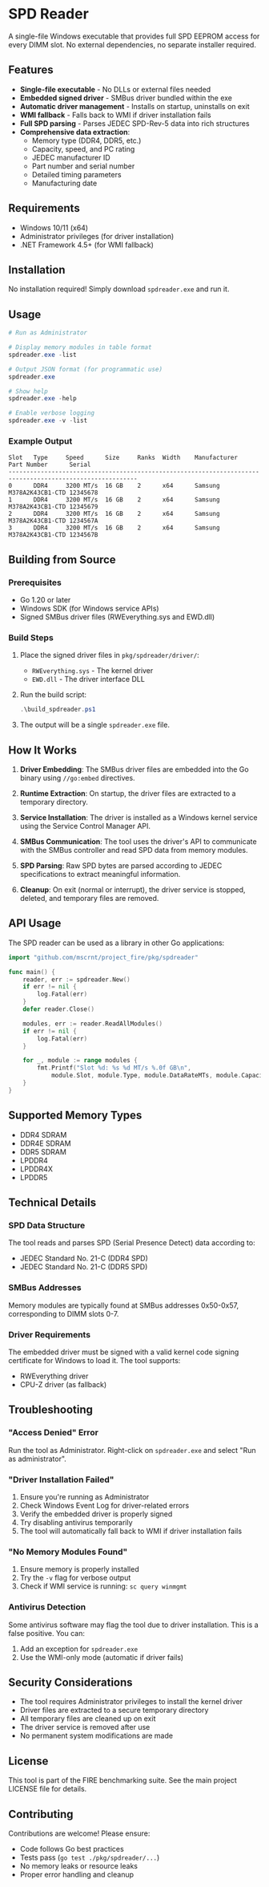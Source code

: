 # SPD Reader

A single-file Windows executable that provides full SPD EEPROM access for every DIMM slot. No external dependencies, no separate installer required.

## Features

- **Single-file executable** - No DLLs or external files needed
- **Embedded signed driver** - SMBus driver bundled within the exe
- **Automatic driver management** - Installs on startup, uninstalls on exit
- **WMI fallback** - Falls back to WMI if driver installation fails
- **Full SPD parsing** - Parses JEDEC SPD-Rev-5 data into rich structures
- **Comprehensive data extraction**:
  - Memory type (DDR4, DDR5, etc.)
  - Capacity, speed, and PC rating
  - JEDEC manufacturer ID
  - Part number and serial number
  - Detailed timing parameters
  - Manufacturing date

## Requirements

- Windows 10/11 (x64)
- Administrator privileges (for driver installation)
- .NET Framework 4.5+ (for WMI fallback)

## Installation

No installation required! Simply download `spdreader.exe` and run it.

## Usage

```powershell
# Run as Administrator

# Display memory modules in table format
spdreader.exe -list

# Output JSON format (for programmatic use)
spdreader.exe

# Show help
spdreader.exe -help

# Enable verbose logging
spdreader.exe -v -list
```

### Example Output

```
Slot   Type     Speed      Size     Ranks  Width    Manufacturer         Part Number      Serial    
----------------------------------------------------------------------------------------------------------
0      DDR4     3200 MT/s  16 GB    2      x64      Samsung              M378A2K43CB1-CTD 12345678  
1      DDR4     3200 MT/s  16 GB    2      x64      Samsung              M378A2K43CB1-CTD 12345679  
2      DDR4     3200 MT/s  16 GB    2      x64      Samsung              M378A2K43CB1-CTD 1234567A  
3      DDR4     3200 MT/s  16 GB    2      x64      Samsung              M378A2K43CB1-CTD 1234567B  
```

## Building from Source

### Prerequisites

- Go 1.20 or later
- Windows SDK (for Windows service APIs)
- Signed SMBus driver files (RWEverything.sys and EWD.dll)

### Build Steps

1. Place the signed driver files in `pkg/spdreader/driver/`:
   - `RWEverything.sys` - The kernel driver
   - `EWD.dll` - The driver interface DLL

2. Run the build script:
   ```powershell
   .\build_spdreader.ps1
   ```

3. The output will be a single `spdreader.exe` file.

## How It Works

1. **Driver Embedding**: The SMBus driver files are embedded into the Go binary using `//go:embed` directives.

2. **Runtime Extraction**: On startup, the driver files are extracted to a temporary directory.

3. **Service Installation**: The driver is installed as a Windows kernel service using the Service Control Manager API.

4. **SMBus Communication**: The tool uses the driver's API to communicate with the SMBus controller and read SPD data from memory modules.

5. **SPD Parsing**: Raw SPD bytes are parsed according to JEDEC specifications to extract meaningful information.

6. **Cleanup**: On exit (normal or interrupt), the driver service is stopped, deleted, and temporary files are removed.

## API Usage

The SPD reader can be used as a library in other Go applications:

```go
import "github.com/mscrnt/project_fire/pkg/spdreader"

func main() {
    reader, err := spdreader.New()
    if err != nil {
        log.Fatal(err)
    }
    defer reader.Close()

    modules, err := reader.ReadAllModules()
    if err != nil {
        log.Fatal(err)
    }

    for _, module := range modules {
        fmt.Printf("Slot %d: %s %d MT/s %.0f GB\n", 
            module.Slot, module.Type, module.DataRateMTs, module.CapacityGB)
    }
}
```

## Supported Memory Types

- DDR4 SDRAM
- DDR4E SDRAM
- DDR5 SDRAM
- LPDDR4
- LPDDR4X
- LPDDR5

## Technical Details

### SPD Data Structure

The tool reads and parses SPD (Serial Presence Detect) data according to:
- JEDEC Standard No. 21-C (DDR4 SPD)
- JEDEC Standard No. 21-C (DDR5 SPD)

### SMBus Addresses

Memory modules are typically found at SMBus addresses 0x50-0x57, corresponding to DIMM slots 0-7.

### Driver Requirements

The embedded driver must be signed with a valid kernel code signing certificate for Windows to load it. The tool supports:
- RWEverything driver
- CPU-Z driver (as fallback)

## Troubleshooting

### "Access Denied" Error

Run the tool as Administrator. Right-click on `spdreader.exe` and select "Run as administrator".

### "Driver Installation Failed"

1. Ensure you're running as Administrator
2. Check Windows Event Log for driver-related errors
3. Verify the embedded driver is properly signed
4. Try disabling antivirus temporarily
5. The tool will automatically fall back to WMI if driver installation fails

### "No Memory Modules Found"

1. Ensure memory is properly installed
2. Try the `-v` flag for verbose output
3. Check if WMI service is running: `sc query winmgmt`

### Antivirus Detection

Some antivirus software may flag the tool due to driver installation. This is a false positive. You can:
1. Add an exception for `spdreader.exe`
2. Use the WMI-only mode (automatic if driver fails)

## Security Considerations

- The tool requires Administrator privileges to install the kernel driver
- Driver files are extracted to a secure temporary directory
- All temporary files are cleaned up on exit
- The driver service is removed after use
- No permanent system modifications are made

## License

This tool is part of the FIRE benchmarking suite. See the main project LICENSE file for details.

## Contributing

Contributions are welcome! Please ensure:
- Code follows Go best practices
- Tests pass (`go test ./pkg/spdreader/...`)
- No memory leaks or resource leaks
- Proper error handling and cleanup